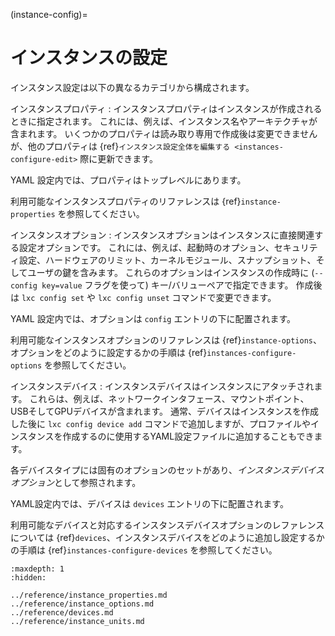 (instance-config)=
# インスタンスの設定

インスタンス設定は以下の異なるカテゴリから構成されます。

インスタンスプロパティ
: インスタンスプロパティはインスタンスが作成されるときに指定されます。
  これには、例えば、インスタンス名やアーキテクチャが含まれます。
  いくつかのプロパティは読み取り専用で作成後は変更できませんが、他のプロパティは {ref}`インスタンス設定全体を編集する <instances-configure-edit>` 際に更新できます。

  YAML 設定内では、プロパティはトップレベルにあります。

  利用可能なインスタンスプロパティのリファレンスは {ref}`instance-properties` を参照してください。

インスタンスオプション
: インスタンスオプションはインスタンスに直接関連する設定オプションです。
  これには、例えば、起動時のオプション、セキュリティ設定、ハードウェアのリミット、カーネルモジュール、スナップショット、そしてユーザの鍵を含みます。
  これらのオプションはインスタンスの作成時に (`--config key=value` フラグを使って) キー/バリューペアで指定できます。
  作成後は `lxc config set` や `lxc config unset` コマンドで変更できます。

  YAML 設定内では、オプションは `config` エントリの下に配置されます。

  利用可能なインスタンスオプションのリファレンスは {ref}`instance-options`、オプションをどのように設定するかの手順は {ref}`instances-configure-options` を参照してください。

インスタンスデバイス
: インスタンスデバイスはインスタンスにアタッチされます。
  これらは、例えば、ネットワークインタフェース、マウントポイント、USBそしてGPUデバイスが含まれます。
  通常、デバイスはインスタンスを作成した後に `lxc config device add` コマンドで追加しますが、プロファイルやインスタンスを作成するのに使用するYAML設定ファイルに追加することもできます。

  各デバイスタイプには固有のオプションのセットがあり、*インスタンスデバイスオプション*として参照されます。

  YAML設定内では、デバイスは `devices` エントリの下に配置されます。

  利用可能なデバイスと対応するインスタンスデバイスオプションのレファレンスについては {ref}`devices`、インスタンスデバイスをどのように追加し設定するかの手順は {ref}`instances-configure-devices` を参照してください。

```{toctree}
:maxdepth: 1
:hidden:

../reference/instance_properties.md
../reference/instance_options.md
../reference/devices.md
../reference/instance_units.md
```
